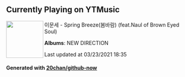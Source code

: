 ## Currently Playing on YTMusic

[<img align="left" width="100" src="https://lh3.googleusercontent.com/ncWslgW4NNIALEK9MQvE4tLGfxeX12j3rYXFK7BAR3PkTWAAs10kja3Lfjh7XS9Rl_J25Cb1CtQG-rTI">](https://music.youtube.com/watch?v=DRYYphdG3Ck)

이문세 - Spring Breeze(봄바람) (feat.Naul of Brown Eyed Soul)

**Albums**: NEW DIRECTION

Last updated at 03/23/2021 18:35

#### Generated with [20chan/github-now](https://github.com/20chan/github-now)


<!--
**20chan/20chan** is a ✨ _special_ ✨ repository because its `README.md` (this file) appears on your GitHub profile.

Here are some ideas to get you started:

- 🔭 I’m currently working on ...
- 🌱 I’m currently learning ...
- 👯 I’m looking to collaborate on ...
- 🤔 I’m looking for help with ...
- 💬 Ask me about ...
- 📫 How to reach me: ...
- 😄 Pronouns: ...
- ⚡ Fun fact: ...
-->
